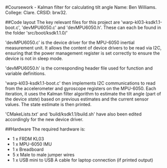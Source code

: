 #Coursework - Kalman filter for calculating tilt angle
Name: Ben Williams. College: Clare. CRSID: brw32.

##Code layout
The key relevant files for this project are 'warp-kl03-ksdk1.1-boot.c', 'devMPU6050.c' and 'devMPU6050.h'. These can each be found in the folder 'src/boot/ksdk1.1.0/'

'devMPU6050.c' is the device driver for the MPU-6050 inertial measurement unit. It allows the content of device drivers to be read via I2C, ensuring that the power management register is set correctly to ensure the device is not in sleep mode.

'devMPU6050.h' is the corresponding header file used for function and variable definitions.

'warp-kl03-ksdk1.1-boot.c' then implements I2C communications to read from the accelerometer and gyroscope registers on the MPU-6050. Each iteration, it uses the Kalman filter algorithm to estimate the tilt angle (part of the device *state*) based on previous estimates and the current sensor values. The state estimate is then printed.

'CMakeLists.txt' and 'build/ksdk1.1/build.sh' have also been edited accordingly for the new device driver.

##Hardware
The required hardware is:
* 1 x FRDM KL03
* 1 x MPU-6050 IMU
* 1 x Breadboard
* 5 x Male to male jumper wires
* 1 x USB mini to USB A cable for laptop connection (if printed output)
